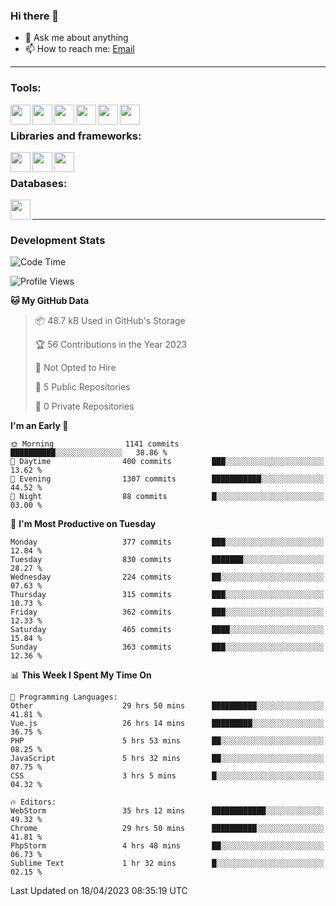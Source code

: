 ### Hi there 👋

- 💬 Ask me about anything
- 📫 How to reach me: [Email]

---

### Tools:
<img align='left' height="32" width="32" src="https://cdn.jsdelivr.net/npm/simple-icons@4.8.0/icons/phpstorm.svg" />
<img align='left' height="32" width="32" src="https://cdn.jsdelivr.net/npm/simple-icons@4.8.0/icons/webstorm.svg" />
<img align='left' height="32" width="32" src="https://cdn.jsdelivr.net/npm/simple-icons@4.8.0/icons/visualstudiocode.svg" />
<img align='left' height="32" width="32" src="https://cdn.jsdelivr.net/npm/simple-icons@4.8.0/icons/sublimetext.svg" />
<img align='left' height="32" width="32" src="https://cdn.jsdelivr.net/npm/simple-icons@4.8.0/icons/laragon.svg" />
<img align='left' height="32" width="32" src="https://cdn.jsdelivr.net/npm/simple-icons@4.8.0/icons/docker.svg" />
<br>

### Libraries and frameworks:
<img align='left' height="32" width="32" src="https://cdn.jsdelivr.net/npm/simple-icons@4.8.0/icons/laravel.svg" />
<img align='left' height="32" width="32" src="https://cdn.jsdelivr.net/npm/simple-icons@4.8.0/icons/vue-dot-js.svg" />
<img align='left' height="32" width="32" src="https://cdn.jsdelivr.net/npm/simple-icons@4.8.0/icons/jquery.svg" />
<br>

### Databases:
<img align='left' height="32" width="32" src="https://cdn.jsdelivr.net/npm/simple-icons@4.8.0/icons/mysql.svg" />
<br>

---
### Development Stats
<!--START_SECTION:waka-->
![Code Time](http://img.shields.io/badge/Code%20Time-1%2C401%20hrs%2021%20mins-blue)

![Profile Views](http://img.shields.io/badge/Profile%20Views-0-blue)

**🐱 My GitHub Data** 

> 📦 48.7 kB Used in GitHub's Storage 
 > 
> 🏆 56 Contributions in the Year 2023
 > 
> 🚫 Not Opted to Hire
 > 
> 📜 5 Public Repositories 
 > 
> 🔑 0 Private Repositories 
 > 
**I'm an Early 🐤** 

```text
🌞 Morning                1141 commits        ██████████░░░░░░░░░░░░░░░   38.86 % 
🌆 Daytime                400 commits         ███░░░░░░░░░░░░░░░░░░░░░░   13.62 % 
🌃 Evening                1307 commits        ███████████░░░░░░░░░░░░░░   44.52 % 
🌙 Night                  88 commits          █░░░░░░░░░░░░░░░░░░░░░░░░   03.00 % 
```
📅 **I'm Most Productive on Tuesday** 

```text
Monday                   377 commits         ███░░░░░░░░░░░░░░░░░░░░░░   12.84 % 
Tuesday                  830 commits         ███████░░░░░░░░░░░░░░░░░░   28.27 % 
Wednesday                224 commits         ██░░░░░░░░░░░░░░░░░░░░░░░   07.63 % 
Thursday                 315 commits         ███░░░░░░░░░░░░░░░░░░░░░░   10.73 % 
Friday                   362 commits         ███░░░░░░░░░░░░░░░░░░░░░░   12.33 % 
Saturday                 465 commits         ████░░░░░░░░░░░░░░░░░░░░░   15.84 % 
Sunday                   363 commits         ███░░░░░░░░░░░░░░░░░░░░░░   12.36 % 
```


📊 **This Week I Spent My Time On** 

```text
💬 Programming Languages: 
Other                    29 hrs 50 mins      ██████████░░░░░░░░░░░░░░░   41.81 % 
Vue.js                   26 hrs 14 mins      █████████░░░░░░░░░░░░░░░░   36.75 % 
PHP                      5 hrs 53 mins       ██░░░░░░░░░░░░░░░░░░░░░░░   08.25 % 
JavaScript               5 hrs 32 mins       ██░░░░░░░░░░░░░░░░░░░░░░░   07.75 % 
CSS                      3 hrs 5 mins        █░░░░░░░░░░░░░░░░░░░░░░░░   04.32 % 

🔥 Editors: 
WebStorm                 35 hrs 12 mins      ████████████░░░░░░░░░░░░░   49.32 % 
Chrome                   29 hrs 50 mins      ██████████░░░░░░░░░░░░░░░   41.81 % 
PhpStorm                 4 hrs 48 mins       ██░░░░░░░░░░░░░░░░░░░░░░░   06.73 % 
Sublime Text             1 hr 32 mins        █░░░░░░░░░░░░░░░░░░░░░░░░   02.15 % 
```


 Last Updated on 18/04/2023 08:35:19 UTC
<!--END_SECTION:waka-->

[huyviet]: https://huyviet.vn/
[EMAIl]: https://mail.google.com/mail/u/0/?fs=1&tf=cm&source=mailto&to=huynguyenviet0110@gmail.com
